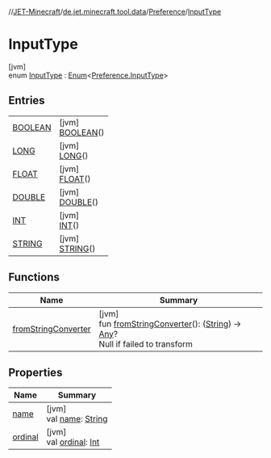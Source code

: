 //[JET-Minecraft](../../../../index.md)/[de.jet.minecraft.tool.data](../../index.md)/[Preference](../index.md)/[InputType](index.md)

# InputType

[jvm]\
enum [InputType](index.md) : [Enum](https://kotlinlang.org/api/latest/jvm/stdlib/kotlin/-enum/index.html)&lt;[Preference.InputType](index.md)&gt;

## Entries

| | |
|---|---|
| [BOOLEAN](-b-o-o-l-e-a-n/index.md) | [jvm]<br>[BOOLEAN](-b-o-o-l-e-a-n/index.md)() |
| [LONG](-l-o-n-g/index.md) | [jvm]<br>[LONG](-l-o-n-g/index.md)() |
| [FLOAT](-f-l-o-a-t/index.md) | [jvm]<br>[FLOAT](-f-l-o-a-t/index.md)() |
| [DOUBLE](-d-o-u-b-l-e/index.md) | [jvm]<br>[DOUBLE](-d-o-u-b-l-e/index.md)() |
| [INT](-i-n-t/index.md) | [jvm]<br>[INT](-i-n-t/index.md)() |
| [STRING](-s-t-r-i-n-g/index.md) | [jvm]<br>[STRING](-s-t-r-i-n-g/index.md)() |

## Functions

| Name | Summary |
|---|---|
| [fromStringConverter](from-string-converter.md) | [jvm]<br>fun [fromStringConverter](from-string-converter.md)(): ([String](https://kotlinlang.org/api/latest/jvm/stdlib/kotlin/-string/index.html)) -&gt; [Any](https://kotlinlang.org/api/latest/jvm/stdlib/kotlin/-any/index.html)?<br>Null if failed to transform |

## Properties

| Name | Summary |
|---|---|
| [name](../../../de.jet.minecraft.tool.input/-keyboard/-type/-a-n-y/index.md#-372974862%2FProperties%2F-726029290) | [jvm]<br>val [name](../../../de.jet.minecraft.tool.input/-keyboard/-type/-a-n-y/index.md#-372974862%2FProperties%2F-726029290): [String](https://kotlinlang.org/api/latest/jvm/stdlib/kotlin/-string/index.html) |
| [ordinal](../../../de.jet.minecraft.tool.input/-keyboard/-type/-a-n-y/index.md#-739389684%2FProperties%2F-726029290) | [jvm]<br>val [ordinal](../../../de.jet.minecraft.tool.input/-keyboard/-type/-a-n-y/index.md#-739389684%2FProperties%2F-726029290): [Int](https://kotlinlang.org/api/latest/jvm/stdlib/kotlin/-int/index.html) |
